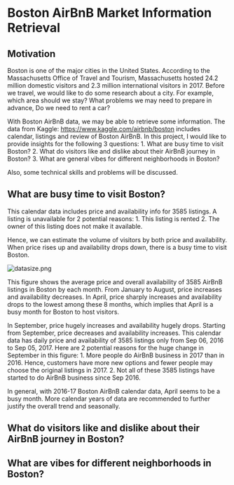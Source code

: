 # Boston AirBnB Market Information Retrieval

## Motivation
Boston is one of the major cities in the United States. According to the Massachusetts Office of Travel and Tourism, Massachusetts hosted 24.2 million domestic visitors and 2.3 million international visitors in 2017. Before we travel, we would like to do some research about a city. For example, which area should we stay? What problems we may need to prepare in advance, Do we need to rent a car? 

With Boston AirBnB data, we may be able to retrieve some information. The data from Kaggle: https://www.kaggle.com/airbnb/boston includes calendar, listings and review of Boston AirBnB. In this project, I would like to provide insights for the following 3 questions:
	1. What are busy time to visit Boston?
	2. What do visitors like and dislike about their AirBnB journey in Boston?
	3. What are general vibes for different neighborhoods in Boston?
  
Also, some technical skills and problems will be discussed.

## What are busy time to visit Boston?
This calendar data includes price and availability info for 3585 listings. A listing is unavailable for 2 potential reasons:
	1. This listing is rented
	2. The owner of this listing does not make it available.

Hence, we can estimate the volume of visitors by both price and availability. When price rises up and availability drops down, there is a busy time to visit Boston.

![datasize.png](image/datasize.png)

This figure shows the average price and overall availability of 3585 AirBnB listings in Boston by each month. From January to August, price increases and availability decreases. In April, price sharply increases and availability drops to the lowest among these 8 months, which implies that April is a busy month for Boston to host visitors.

In September, price hugely increases and availability hugely drops. Starting from September, price decreases and availability increases. This calendar data has daily price and availability of 3585 listings only from Sep 06, 2016 to Sep 05, 2017. Here are 2 potential reasons for the huge change in September in this figure:
	1. More people do AirBnB business in 2017 than in 2016. Hence, customers have more new options and fewer people may choose the original listings in 2017.
	2. Not all of these 3585 listings have started to do AirBnB business since Sep 2016.

In general, with 2016-17 Boston AirBnB calendar data, April seems to be a busy month. More calendar years of data are recommended to further justify the overall trend and seasonally. 

## What do visitors like and dislike about their AirBnB journey in Boston?

## What are vibes for different neighborhoods in Boston?
